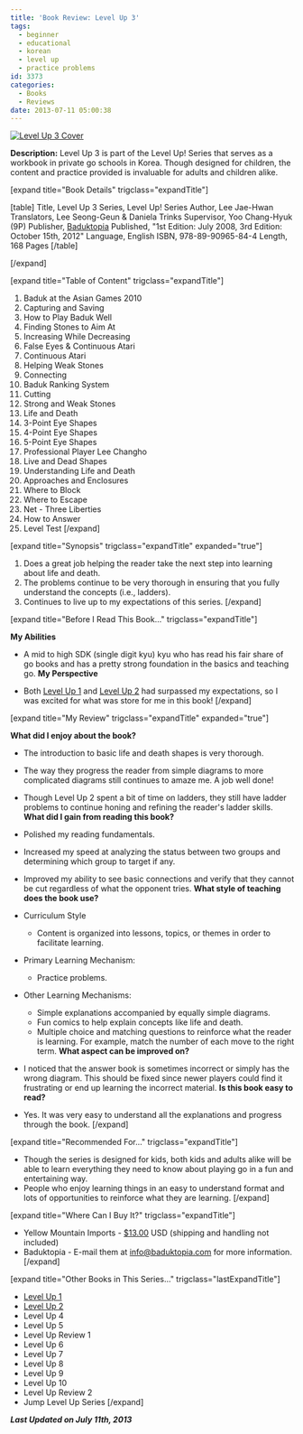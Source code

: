 ```yaml
---
title: 'Book Review: Level Up 3'
tags:
  - beginner
  - educational
  - korean
  - level up
  - practice problems
id: 3373
categories:
  - Books
  - Reviews
date: 2013-07-11 05:00:38
---
```


[![Level Up 3 Cover](http://www.bengozen.com/wp-content/uploads/2013/07/levelup3cover.jpg)](http://www.bengozen.com/wp-content/uploads/2013/07/levelup3cover.jpg)

**Description:** Level Up 3 is part of the Level Up! Series that serves as a workbook in private go schools in Korea. Though designed for children, the content and practice provided is invaluable for adults and children alike.

<!--more-->

[expand title="Book Details" trigclass="expandTitle"]

[table]
Title, Level Up 3
Series, Level Up! Series
Author, Lee Jae-Hwan
Translators, Lee Seong-Geun &amp; Daniela Trinks
Supervisor, Yoo Chang-Hyuk (9P)
Publisher, [Baduktopia](http://www.baduktopia.com)
Published, "1st Edition: July 2008, 3rd Edition: October 15th, 2012"
Language, English
ISBN, 978-89-90965-84-4
Length, 168 Pages
[/table]

[/expand]

[expand title="Table of Content" trigclass="expandTitle"]

1.  Baduk at the Asian Games 2010
2.  Capturing and Saving
3.  How to Play Baduk Well
4.  Finding Stones to Aim At
5.  Increasing While Decreasing
6.  False Eyes &amp; Continuous Atari
7.  Continuous Atari
8.  Helping Weak Stones
9.  Connecting
10.  Baduk Ranking System
11.  Cutting
12.  Strong and Weak Stones
13.  Life and Death
14.  3-Point Eye Shapes
15.  4-Point Eye Shapes
16.  5-Point Eye Shapes
17.  Professional Player Lee Changho
18.  Live and Dead Shapes
19.  Understanding Life and Death
20.  Approaches and Enclosures
21.  Where to Block
22.  Where to Escape
23.  Net - Three Liberties
24.  How to Answer
25.  Level Test
[/expand]

[expand title="Synopsis" trigclass="expandTitle" expanded="true"]

1.  Does a great job helping the reader take the next step into learning about life and death.
2.  The problems continue to be very thorough in ensuring that you fully understand the concepts (i.e., ladders).
3.  Continues to live up to my expectations of this series.
[/expand]

[expand title="Before I Read This Book..." trigclass="expandTitle"]

**My Abilities**

*   A mid to high SDK (single digit kyu) kyu who has read his fair share of go books and has a pretty strong foundation in the basics and teaching go.
**My Perspective**

*   Both [Level Up 1](http://www.bengozen.com/book-review-level-up-1/ "Book Review: Level Up 1") and [Level Up 2](http://www.bengozen.com/book-review-level-up-vol-2/ "Book Review: Level Up 2") had surpassed my expectations, so I was excited for what was store for me in this book!
[/expand]

[expand title="My Review" trigclass="expandTitle" expanded="true"]

**What did I enjoy about the book?**

*   The introduction to basic life and death shapes is very thorough.
*   The way they progress the reader from simple diagrams to more complicated diagrams still continues to amaze me. A job well done!
*   Though Level Up 2 spent a bit of time on ladders, they still have ladder problems to continue honing and refining the reader's ladder skills.
**What did I gain from reading this book?**

*   Polished my reading fundamentals.
*   Increased my speed at analyzing the status between two groups and determining which group to target if any.
*   Improved my ability to see basic connections and verify that they cannot be cut regardless of what the opponent tries.
**What style of teaching does the book use?**

*   Curriculum Style

    *   Content is organized into lessons, topics, or themes in order to facilitate learning.

*   Primary Learning Mechanism:

    *   Practice problems.

*   Other Learning Mechanisms:

    *   Simple explanations accompanied by equally simple diagrams.
    *   Fun comics to help explain concepts like life and death.
    *   Multiple choice and matching questions to reinforce what the reader is learning. For example, match the number of each move to the right term.
**What aspect can be improved on?**

*   I noticed that the answer book is sometimes incorrect or simply has the wrong diagram. This should be fixed since newer players could find it frustrating or end up learning the incorrect material.
**Is this book easy to read?**

*   Yes. It was very easy to understand all the explanations and progress through the book.
[/expand]

[expand title="Recommended For..." trigclass="expandTitle"]

*   Though the series is designed for kids, both kids and adults alike will be able to learn everything they need to know about playing go in a fun and entertaining way.
*   People who enjoy learning things in an easy to understand format and lots of opportunities to reinforce what they are learning.
[/expand]

[expand title="Where Can I Buy It?" trigclass="expandTitle"]

*   Yellow Mountain Imports - [$13.00](http://www.ymimports.com/p-788-level-up-3-26-24-kyu.aspx "Yellow Mountain Import Purchase Link") USD (shipping and handling not included)
*   Baduktopia - E-mail them at info@baduktopia.com for more information.
[/expand]

[expand title="Other Books in This Series..." trigclass="lastExpandTitle"]

*   [Level Up 1](http://www.bengozen.com/book-review-level-up-1/ "Book Review: Level Up 1")
*   [Level Up 2](http://www.bengozen.com/book-review-level-up-vol-2/ "Book Review: Level Up 2")
*   Level Up 4
*   Level Up 5
*   Level Up Review 1
*   Level Up 6
*   Level Up 7
*   Level Up 8
*   Level Up 9
*   Level Up 10
*   Level Up Review 2
*   Jump Level Up Series
[/expand]

_**Last Updated on July 11th, 2013**_